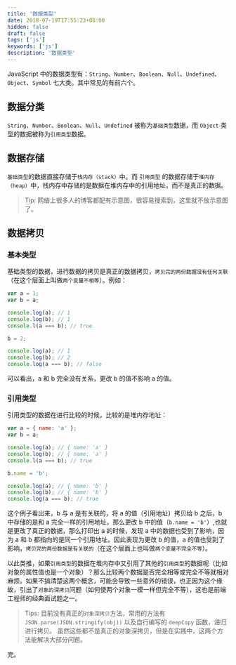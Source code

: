 ```yaml
---
title: '数据类型'
date: 2018-07-19T17:55:23+08:00
hidden: false
draft: false
tags: ['js']
keywords: ['js']
description: '数据类型'
---
```


JavaScript 中的数据类型有：`String`、`Number`、`Boolean`、`Null`、`Undefined`、`Object`、`Symbol` 七大类。其中常见的有前六个。

## 数据分类

`String`、`Number`、`Boolean`、`Null`、`Undefined` 被称为`基础类型`数据，而 `Object` 类型的数据被称为`引用类型`数据。

## 数据存储

`基础类型`的数据直接存储于`栈内存（stack）`中。而 `引用类型` 的数据存储于`堆内存（heap）`中，栈内存中存储的是数据在堆内存中的引用地址，而不是真正的数据。

> Tip: 网络上很多人的博客都配有示意图，很容易搜索到，这里就不放示意图了。

## 数据拷贝

### 基本类型

基础类型的数据，进行数据的拷贝是真正的数据拷贝，`拷贝完的两份数据没有任何关联`（在这个层面上叫做`两个变量不相等`）。例如：

```js
var a = 1;
var b = a;

console.log(a); // 1
console.log(b); // 1
console.l(a === b); // true

b = 2;

console.log(a); // 1
console.log(b); // 2
console.log(a === b); // false
```

可以看出，a 和 b 完全没有关系，更改 b 的值不影响 a 的值。

### 引用类型

引用类型的数据在进行比较的时候，比较的是堆内存地址：

```js
var a = { name: 'a' };
var b = a;

console.log(a); // { name: 'a' }
console.log(b); // { name: 'a' }
console.l(a === b); // true

b.name = 'b';

console.log(a); // { name: 'b' }
console.log(b); // { name: 'b' }
console.log(a === b); // true
```

这个例子看出来，b 与 a 是有关联的，将 a 的值（引用地址）拷贝给 b 之后，b 中存储的是和 a 完全一样的引用地址，那么更改 b 中的值（`b.name = 'b'`）,也就是更改了真正的数据，那么打印出 a 的时候，发现 a 中的数据也受到了影响，因为 a 和 b 都指向的是同一个引用地址。因此表现为更改 b 的值，a 的值也受到了影响，`拷贝完的两份数据是有关联的`（在这个层面上也叫做`两个变量不完全不等`）。

以此类推，如果`引用类型`的数据在堆内存中又引用了其他的`引用类型`的数据呢（比如对象的属性值也是一个对象）？那么比较两个数据是否完全相等或完全不等就相对麻烦。如果不搞清楚这两个概念，可能会导致一些意外的错误，也正因为这个缘故，引出了`对象的深拷贝`问题（如何使两个对象一模一样但完全不等），这也是前端工程师的经典面试题之一。

> Tips: 目前没有真正的`对象深拷贝`方法，常用的方法有 `JSON.parse(JSON.stringify(obj))` 以及自行编写的 `deepCopy` 函数，递归进行拷贝。
> 虽然这些都不是真正的对象深拷贝，但是在实践中，这两个方法能解决大部分问题。

完。
